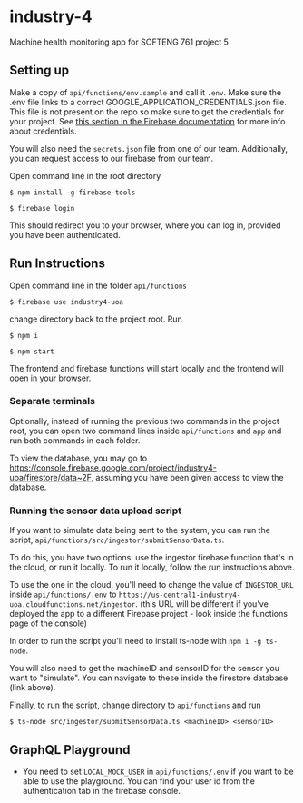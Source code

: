 # industry-4

Machine health monitoring app for SOFTENG 761 project 5

## Setting up

Make a copy of `api/functions/env.sample` and call it `.env`. Make sure the .env file links to a correct GOOGLE_APPLICATION_CREDENTIALS.json file. This file is not present on the repo so make sure to get the credentials for your project. See [this section in the Firebase documentation](https://firebase.google.com/docs/admin/setup#initialize-sdk) for more info about credentials.

You will also need the `secrets.json` file from one of our team. Additionally, you can request access to our firebase from our team.

Open command line in the root directory

`$ npm install -g firebase-tools`

`$ firebase login`

This should redirect you to your browser, where you can log in, provided you have been authenticated.

## Run Instructions

Open command line in the folder `api/functions`

`$ firebase use industry4-uoa`

change directory back to the project root. Run

`$ npm i`

`$ npm start`

The frontend and firebase functions will start locally and the frontend will open in your browser.

### Separate terminals

Optionally, instead of running the previous two commands in the project root, you can open two command lines inside `api/functions` and `app` and run both commands in each folder.

To view the database, you may go to https://console.firebase.google.com/project/industry4-uoa/firestore/data~2F, assuming you have been given access to view the database.

### Running the sensor data upload script

If you want to simulate data being sent to the system, you can run the script, `api/functions/src/ingestor/submitSensorData.ts`. 

To do this, you have two options: use the ingestor firebase function that's in the cloud, or run it locally. To run it locally, follow the run instructions above. 

To use the one in the cloud, you'll need to change the value of `INGESTOR_URL` inside `api/functions/.env` to `https://us-central1-industry4-uoa.cloudfunctions.net/ingestor`. (this URL will be different if you've deployed the app to a different Firebase project - look inside the functions page of the console)

In order to run the script you'll need to install ts-node with `npm i -g ts-node`. 

You will also need to get the machineID and sensorID for the sensor you want to "simulate". You can navigate to these inside the firestore database (link above). 

Finally, to run the script, change directory to `api/functions` and run 

`$ ts-node src/ingestor/submitSensorData.ts <machineID> <sensorID>`

## GraphQL Playground

- You need to set `LOCAL_MOCK_USER` in `api/functions/.env` if you want to be able to use the playground. You can find your user id from the authentication tab in the firebase console.
